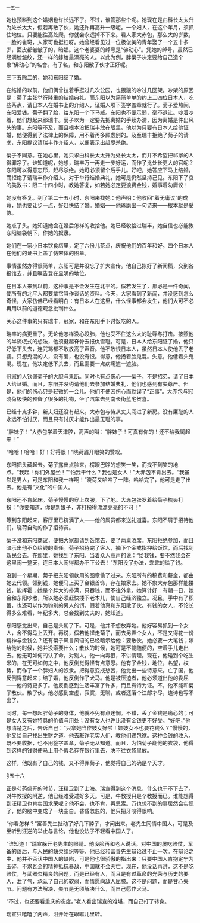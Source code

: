     一五一 

   她也预料到这个婚姻也许长远不了。不过，谁管那些个呢。她现在是由科长太太升为处长太太，假若再散了伙，她还许再高升一级呢。一个妇人，在这个年月，须抓住地位。只要能往高处爬，你就会永远掉不下来。看人家大赤包，那么大的岁数，一脸的雀斑，人家可也挺红呀。她曾经看见过一位极俊美的青年娶了一个五十多岁，面皮都皱皱了的，暗娼。这个老婆婆的绰号是“佛动心”。凭她的绰号，虽然已经满脸皱纹，还一样的嫁给最漂亮的人。以此为例，胖菊子决定要给自己造个象“佛动心”的名誉。有了名，和东阳散了伙才正好呢。

   三下五除二的，她和东阳结了婚。

   在结婚的以前，他们俩曾拉着手逛过几次公园，也狠狠的吵过几回架。吵架的原因是：菊子主张举行隆重的结婚典礼，而东阳以为简简单单的约上三四位日本人，吃些茶点，请日本人在婚书上的介绍人，证婚人项下签字盖章就行了。菊子爱热闹，东阳爱钱。菊子翻了脸，给东阳一个下马威。东阳也不便示弱，毫不退让。吵着吵着，他们想起来祁瑞丰。菊子以为一定要先把离婚的手续办清，因为离婚是件出风头的事。东阳等不及，而且根本没把瑞丰放在眼里。他以为只要有日本人给他证婚，他便得到了法律上的保障，用不着再多顾虑别的。及至瑞丰拒绝了菊子的请求，东阳提议请瑞丰作介绍人，以便表示出赶尽杀绝。

   菊子不同意。在她心里，她只求由科长太太升为处长太太，而并不希望把祁家的人得罪净了。谁知道呢，她想，瑞丰万一再走一步好运，而作了比处长更大的官呢？东阳可以得意忘形，赶尽杀绝。她可必须留个后手儿。好吧，她答应下马上结婚，而拒绝了请瑞丰作介绍人。对于举行结婚典礼，她可是仍然坚持己见。东阳下了哀的美敦书：限二十四小时，教她答复，如若她必定要浪费金钱，婚事着勿庸议！

   她没有答复。到了第二十五小时，东阳来找她：他声明：他收回“着无庸议”的成命，她也要让步一点，好赶快结了婚。婚姻——他琢磨出一句诗来——根本就是妥协。

   她点了头。她知道她会在婚后怎样的收拾他。她已经收拾过瑞丰，她自信也必能教东阳脑袋朝下，作她的奴隶。

   她们在一家小日本饮食店里，定了六份儿茶点，庆祝他们的百年和好。四个日本人在他们的证书上盖了仿宋体的图章。

   事情虽然办得很简单，东阳可是并没忘了扩大宣传。他自己拟好了新闻稿，交到各报馆去，并且嘱告登在显明的地位。

   在日本人来到以前，这种事是不会发生在北平的。假若发生了，那必是一件奇闻，使所有的北平人都要拿它当作谈话的资料。今天，大家看到了新闻，并没感到怎么奇怪，大家仿佛已经看明白：有日本人在这里，什么怪事都会发生，他们大可不必再用以前的道德观念批判什么。

   关心这件事的只有瑞丰，冠家，和在东阳手下讨饭吃的人。

   瑞丰的病更重了。无论他怎样没心没肺，他也受不住这么大的耻辱与打击。按照他的半流氓式的想法，他须挺起脊骨去报仇雪耻。可是，日本人给东阳证了婚，他只好低下头去，连咒骂都不敢放高了声音。他不敢恨日本人，虽然日本人使他丢了老婆。只想鬼混的人，没有爱，也没有恨。得意，他扬着脸鬼混。失意，他低着头鬼混。现在，他决定低下头去，而且需要一点病痛遮一遮脸。

   冠家的人钦佩菊子的大胆与果断。同时也有点伤心——菊子，不是招弟，请了日本人给证婚。而且，东阳并没约请他们去参加结婚典礼，他们也感到有失尊严。但是，他们的伤心只是轻微的一会儿，他们不便因伤心而耽误了“正事”。大赤包与冠晓荷极快的预备了很多的礼物，坐了汽车去到南长街蓝宅贺喜。

   已经十点多钟，新夫妇还没有起来。大赤包与侍从丈夫闯进了新房。没有廉耻的人永远不怕讨厌，而且只有讨厌才能作出最无耻的事。

   “胖妹子！”大赤包学着天津腔，高声的叫：“胖妹子！可真有你的！还不给我爬起来！”

   “哈哈！哈哈！好！好得很！”晓荷眉开眼笑的赞叹。

   东阳把头藏起去。菊子露出点脸来，楞眼巴睁的想笑一笑，而找不到笑的地点。“我起！你们外屋坐！”“怕我干什么？我也是女人！”大赤包不肯出去。“我虽然是男人，可是东阳和我一样啊！”晓荷又哈哈了一阵。哈哈完了，他可是走了出去。他是有“文化”的中国人。

   东阳还不肯起床。菊子慢慢的穿上衣服，下了地。大赤包张罗着给菊子梳头打扮：“你要知道，你是新娘子，非打扮得漂漂亮亮的不可！”

   等到东阳起来，客厅里已挤满了人——他的属员都来送礼道喜。东阳不屑于招待他们，晓荷自动的作了招待员。

   菊子没和东阳商议，便把大家都请到饭馆去，要了两桌酒席。东阳拒绝参加，而且暗示出他不负给钱的责任。菊子招待完了客人，摘下个金戒指押给饭馆，而后找到新民会去。在那里，她找到了东阳，当着众人高声的说：“给我钱，要不然我会在这里闹一整天，连日本人闹得都办不下公去！”东阳没了办法，乖乖的给了钱。

   没到一个星期，菊子把东阳领款用的图章偷了过来。东阳所有的稿费和薪金，都由她去代领。领到钱，她便马上买了金银首饰，存在娘家去。她不象大赤包那样能搂钱，能挥霍；她是个胖大的扑满，只吞钱，而不往外拿。她算计好：有朝一日，她会和东阳吵散，所以她必须赶快搂下老本儿，使自己经济独立。况且，手中有了积蓄，也还可以作为钓别的男人的饵，假若他真和东阳散了伙。有钱的女人，不论长得多么难看，年纪多大，总会找到丈夫的，她知道。

   东阳感觉出来，自己是头朝了下。可是，他并不想放弃她。他好容易抓到一个女人，舍不得马上丢开。再说，假若他撵走菊子，而去另弄个女人，不是又得花一份精神与金钱么？还有菊子风言风语的已经暗示给他：要散伙，她必要一大笔钱；嫁给他的时候，她并没索要什么；散伙的时候，她可是不能随便的，空着手儿走出去。他无可如何的认了命。对别人，他一向毒狠，不讲情理。现在，他碰到个吃生米的，在无可如何之中，他反倒觉得怪有点意思。他有了金钱，地位，名望，权势，而作了一个胖妇人的奴隶。把得意变成愁苦，他觉出一些诗意来。亡了国，他反倒得意起来；结了婚，他反倒作了犬马。他是被压迫者，他必须道出他的委屈——他的诗更多了。他反倒感到生活丰富了许多，而且有诗为证。不，他不能和菊子散伙。散了伙，他必感到空虚，寂寞，无聊，或者还落个江郎才尽，连诗也写不出了。

   同时，每一想起胖菊子的身体，他就不免有点迷惘。不错，丢了金钱是痛心的；可是女人又有她特具的价值与用处；没有女人也许比没有金钱更不好受。“好吧，”他想清楚之后，告诉自己：“只拿她当作妓女好啦！嫖妓女不也要花钱么？”慢慢的，他又给自己找出生财之道。他去敲诈老实人们，教他们递包袱。这种金钱的收入，既不要收据，也不用签字盖章，菊子无从知道。而且，为怕菊子翻他的衣袋，他得到这样的钱财便马上用个假名存在银行里去，决不往衣袋里放。

   这样，他既有了自己的钱，又不得罪菊子，他觉得自己的确是个天才。

   §五十六

   正是芍药盛开的时节，汪精卫到了上海。瑞宣得到这个消息，什么也干不下去了。对牛教授的附逆，他已经难受过好多天。可是，牛教授只是个教授而已。谁能想得到汪精卫也肯卖国求荣呢？他不会，也不肯，再思索。万也想不到的事居然会实现了，他的脑中变成了一块空白。昏昏忽忽的，他只把牙咬得很响。

   “你看怎样？”富善先生扯动了好几下脖子，才问出来。老先生同情中国人，可是及至听到汪逆的举止与言论，他也没法子不轻看中国人了。

   “谁知道！”瑞宣躲开老先生的眼睛。他没脸再和老人说话。对中国的屡吃败仗，军备的落后，与人民的缺欠组织等等，他已经和富善先生辩论过不止一次。在辩论之中，他并不否认中国人的缺陷，可是他也很骄傲的指出来：只要中国人肯抱定宁为玉碎，不求瓦全的精神抵抗暴敌，中国就不会灭亡。现在，他没话再讲，这不是吃败仗，与武器欠精良的问题，而是已经有人，而且是有过革命的光荣与历史的要人，泄了气，承认了自己的软弱，而情愿向敌人屈膝。这不是问题，而是甘心失节。问题有方法解决，失节是无须解决什么，而自己愿作犬马。

   “不过，也还要看重庆的态度。”老人看出瑞宣的难堪，而自己打了转身。

   瑞宣只嘻嘻了两声，泪开始在眼眶儿里转。

